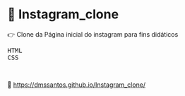 # :camera_flash: Instagram_clone  



:point_right: Clone da Página inicial do instagram para fins didáticos



<kbd>HTML</kbd>  
<kbd>CSS</kbd>

&nbsp;
&nbsp;


:link: https://dmssantos.github.io/Instagram_clone/
